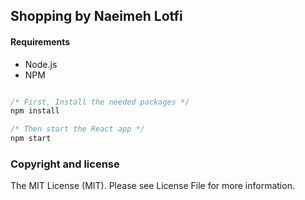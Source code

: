 ## Shopping by Naeimeh Lotfi

#### Requirements

- Node.js
- NPM

```javascript

/* First, Install the needed packages */
npm install

/* Then start the React app */
npm start

```

### Copyright and license

The MIT License (MIT). Please see License File for more information.
